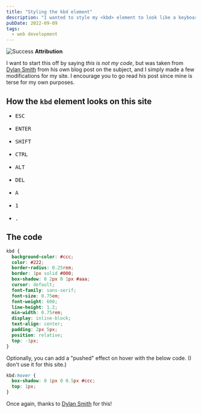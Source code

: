 ```yaml
---
title: "Styling the kbd element"
description: "I wanted to style my <kbd> element to look like a keyboard, and a google search took me to someone else's blog post that had a nice bit of code and invited others to steal it. So I did."
pubDate: 2022-09-09
tags:
  - web development
---
```


<div>
  <div class="success">
    <span>
      <img src="/assets/success.svg" class="success-icon" loading="eager" decoding="async" alt="Success" />
      <b>Attribution</b>
    </span>
    <p>
      I want to start this off by saying <i>this is not my code</i>, but was taken from <a href="http://dylanatsmith.com/wrote/styling-the-kbd-element" target="_blank">Dylan Smith</a> from his own blog post on the subject, and I simply made a few modifications for my site. I encourage you to go read his post since mine is terse for my own purposes.
    </p>
  </div>
</div>

<div id='kbd'/>

## How the `kbd` element looks on this site

- <kbd>ESC</kbd><br><br>
- <kbd>ENTER</kbd><br><br>
- <kbd>SHIFT</kbd><br><br>
- <kbd>CTRL</kbd><br><br>
- <kbd>ALT</kbd><br><br>
- <kbd>DEL</kbd><br><br>
- <kbd>A</kbd><br><br>
- <kbd>1</kbd><br><br>
- <kbd>.</kbd>

## The code

```css
kbd {
  background-color: #ccc;
  color: #222;
  border-radius: 0.25rem;
  border: 1px solid #000;
  box-shadow: 0 2px 0 1px #aaa;
  cursor: default;
  font-family: sans-serif;
  font-size: 0.75em;
  font-weight: 600;
  line-height: 1.2;
  min-width: 0.75rem;
  display: inline-block;
  text-align: center;
  padding: 2px 5px;
  position: relative;
  top: -1px;
}
```

Optionally, you can add a "pushed" effect on hover with the below code. (I don't use it for this site.)

```css
kbd:hover {
  box-shadow: 0 1px 0 0.5px #ccc;
  top: 1px;
}
```

Once again, thanks to <a href="http://dylanatsmith.com" target="_blank">Dylan Smith</a> for this!
